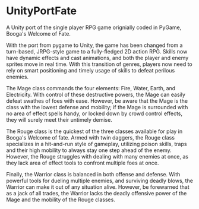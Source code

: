 # UnityPortFate

A Unity port of the single player RPG game orignially coded in PyGame, Booga's Welcome of Fate.

With the port from pygame to Unity, the game has been changed from a turn-based, JRPG-style game to a fully-fledged 2D action RPG. 
Skills now have dynamic effects and cast animations, and both the player and enemy sprites move in real time.
With this transition of genres, players now need to rely on smart positioning and timely usage of skills to defeat perilous enemies.

The Mage class commands the four elements: Fire, Water, Earth, and Electricity. With control of these destructive powers, the Mage can easily defeat swathes of foes with ease.
However, be aware that the Mage is the class with the lowest defense and mobility; if the Mage is surrounded with no area of effect spells handy, or locked down by crowd control effects, they will surely meet their untimely demise.

The Rouge class is the quickest of the three classes available for play in Booga's Welcome of fate.
Armed with twin daggers, the Rouge class specializes in a hit-and-run style of gameplay, utilizing poison skills, traps and their high mobility to always stay one step ahead of the enemy. 
However, the Rouge struggles with dealing with many enemies at once, as they lack area of effect tools to confront multiple foes at once.

Finally, the Warrior class is balanced in both offense and defense. With powerful tools for dueling multiple enemies, and surviving deadly blows, the Warrior can make it out of any situation alive. However, be forewarned that as a jack of all trades, the Warrior lacks the deadly offensive power of the Mage and the mobility of the Rouge classes.
